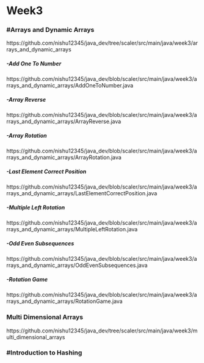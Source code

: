 # Week3

<h3>#Arrays and Dynamic Arrays</h3>
<a>https://github.com/nishu12345/java_dev/tree/scaler/src/main/java/week3/arrays_and_dynamic_arrays</a>

<h5>-Add One To Number</h5>
<a>https://github.com/nishu12345/java_dev/blob/scaler/src/main/java/week3/arrays_and_dynamic_arrays/AddOneToNumber.java</a>

<h5>-Array Reverse</h5>
<a>https://github.com/nishu12345/java_dev/blob/scaler/src/main/java/week3/arrays_and_dynamic_arrays/ArrayReverse.java</a>

<h5>-Array Rotation</h5>
<a>https://github.com/nishu12345/java_dev/blob/scaler/src/main/java/week3/arrays_and_dynamic_arrays/ArrayRotation.java</a>

<h5>-Last Element Correct Position</h5>
<a>https://github.com/nishu12345/java_dev/blob/scaler/src/main/java/week3/arrays_and_dynamic_arrays/LastElementCorrectPosition.java</a>

<h5>-Multiple Left Rotation</h5>
<a>https://github.com/nishu12345/java_dev/blob/scaler/src/main/java/week3/arrays_and_dynamic_arrays/MultipleLeftRotation.java</a>

<h5>-Odd Even Subsequences</h5>
<a>https://github.com/nishu12345/java_dev/blob/scaler/src/main/java/week3/arrays_and_dynamic_arrays/OddEvenSubsequences.java</a>

<h5>-Rotation Game</h5>
<a>https://github.com/nishu12345/java_dev/blob/scaler/src/main/java/week3/arrays_and_dynamic_arrays/RotationGame.java</a>
<h3>Multi Dimensional Arrays<br></h3>
<a>https://github.com/nishu12345/java_dev/tree/scaler/src/main/java/week3/multi_dimensional_arrays</a>

<h3>#Introduction to Hashing<br></h3>